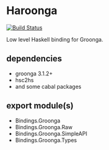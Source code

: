 Haroonga
===

[![Build Status](https://travis-ci.org/cosmo0920/haroonga.png?branch=master)](https://travis-ci.org/cosmo0920/haroonga)

Low level Haskell binding for Groonga.

## dependencies

* groonga 3.1.2+
* hsc2hs
* and some cabal packages

## export module(s)

* Bindings.Groonga
* Bindings.Groonga.Raw
* Bindings.Groonga.SimpleAPI
* Bindings.Groonga.Types
